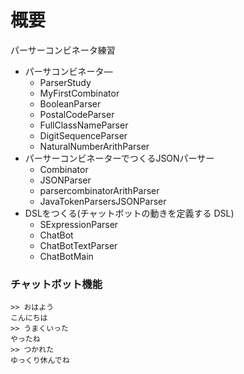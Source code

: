 # 概要

パーサーコンビネータ練習


- パーサコンビネータ―
    - ParserStudy
    - MyFirstCombinator
    - BooleanParser
    - PostalCodeParser
    - FullClassNameParser
    - DigitSequenceParser
    - NaturalNumberArithParser
- パーサーコンビネーターでつくるJSONパーサー
    - Combinator
    - JSONParser
    - parsercombinatorArithParser
    - JavaTokenParsersJSONParser
- DSLをつくる(チャットボットの動きを定義する DSL)
    - SExpressionParser
    - ChatBot
    - ChatBotTextParser
    - ChatBotMain


### チャットボット機能

```
>> おはよう
こんにちは
>> うまくいった
やったね
>> つかれた
ゆっくり休んでね
```
